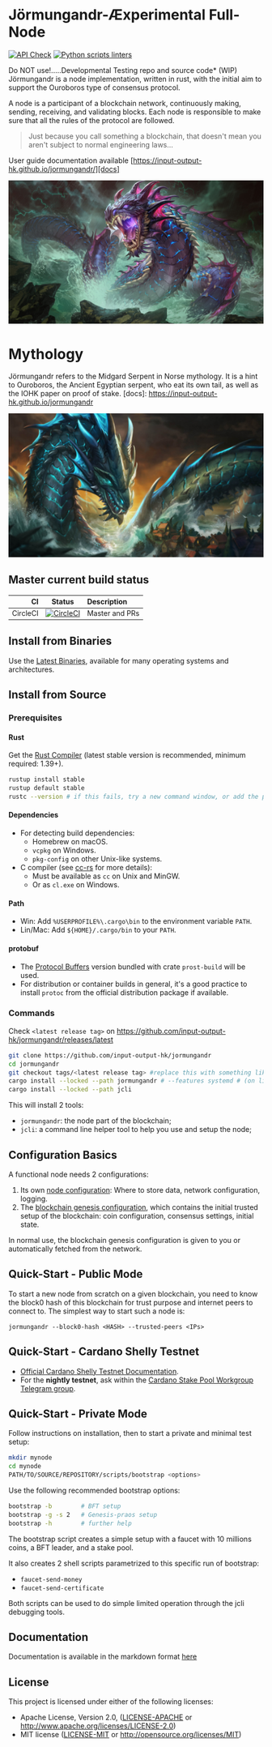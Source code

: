 #  Jörmungandr-Æxperimental Full-Node 
[![API Check](https://github.com/MitchellTesla/jormungandr-XEN/actions/workflows/api.yml/badge.svg)](https://github.com/MitchellTesla/jormungandr-XEN/actions/workflows/api.yml)
[![Python scripts linters](https://github.com/MitchellTesla/jormungandr-XEN/actions/workflows/python-scripts.yml/badge.svg)](https://github.com/MitchellTesla/jormungandr-XEN/actions/workflows/python-scripts.yml)

Do NOT use!.....Developmental Testing repo and source code* (WIP)
Jörmungandr is a node implementation, written in rust, with the initial aim to support the Ouroboros type of consensus protocol.

A node is a participant of a blockchain network, continuously making, sending, receiving, and validating blocks. Each node is responsible to make sure that all the rules of the protocol are followed.  

> Just because you call something a blockchain, that doesn't mean you aren't
> subject to normal engineering laws...
> 
User guide documentation available [https://input-output-hk.github.io/jormungandr/][docs]

<p align="center">
  <img src="jormungandr-XENsmite_4kwallpaper.png" alt="demo" />
</p>

# Mythology

Jörmungandr refers to the Midgard Serpent in Norse mythology. It is a hint to Ouroboros, the Ancient Egyptian serpent, who eat its own tail, as well as the IOHK paper on proof of stake.
[docs]: https://input-output-hk.github.io/jormungandr

<p align="center">
  <img src="Jormungandr-XEN.png" alt="demo" />
</p>


## Master current build status

| CI | Status | Description |
|---:|:------:|:------------|
| CircleCI | [![CircleCI](https://circleci.com/gh/input-output-hk/jormungandr/tree/master.svg?style=svg)](https://circleci.com/gh/input-output-hk/jormungandr/tree/master) | Master and PRs |

## Install from Binaries

Use the [Latest Binaries](https://github.com/input-output-hk/jormungandr/releases),
available for many operating systems and architectures.

## Install from Source

### Prerequisites

#### Rust

Get the [Rust Compiler](https://www.rust-lang.org/tools/install) (latest stable
version is recommended, minimum required: 1.39+).

```sh
rustup install stable
rustup default stable
rustc --version # if this fails, try a new command window, or add the path (see below)
```

#### Dependencies

* For detecting build dependencies:
  * Homebrew on macOS.
  * `vcpkg` on Windows.
  * `pkg-config` on other Unix-like systems.
* C compiler (see [cc-rs](https://github.com/alexcrichton/cc-rs) for more details):
  * Must be available as `cc` on Unix and MinGW.
  * Or as `cl.exe` on Windows.

#### Path

* Win: Add `%USERPROFILE%\.cargo\bin` to the  environment variable `PATH`.
* Lin/Mac: Add `${HOME}/.cargo/bin` to your `PATH`.

#### protobuf

* The [Protocol Buffers](https://developers.google.com/protocol-buffers) version
  bundled with crate `prost-build` will be used.
* For distribution or container builds in general, it's a good practice to
  install `protoc` from the official distribution package if available.

### Commands

Check `<latest release tag>` on
https://github.com/input-output-hk/jormungandr/releases/latest

```sh
git clone https://github.com/input-output-hk/jormungandr
cd jormungandr
git checkout tags/<latest release tag> #replace this with something like v1.2.3
cargo install --locked --path jormungandr # --features systemd # (on linux with systemd)
cargo install --locked --path jcli
```

This will install 2 tools:

* `jormungandr`: the node part of the blockchain;
* `jcli`: a command line helper tool to help you use and setup the node;

## Configuration Basics

A functional node needs 2 configurations:

1. Its own [node configuration](https://input-output-hk.github.io/jormungandr/configuration/introduction.html):
   Where to store data, network configuration, logging.
2. The [blockchain genesis configuration](https://input-output-hk.github.io/jormungandr/advanced/introduction.html),
   which contains the initial trusted setup of the blockchain: coin
   configuration, consensus settings, initial state.

In normal use, the blockchain genesis configuration is given to you or
automatically fetched from the network.

## Quick-Start - Public Mode

To start a new node from scratch on a given blockchain, you need to know the
block0 hash of this blockchain for trust purpose and internet peers to connect
to. The simplest way to start such a node is:

    jormungandr --block0-hash <HASH> --trusted-peers <IPs>

## Quick-Start - Cardano Shelly Testnet

* [Official Cardano Shelly Testnet Documentation](https://testnet.iohkdev.io/cardano/shelley/).
* For the **nightly testnet**, ask within the
  [Cardano Stake Pool Workgroup Telegram group](https://web.telegram.org/#/im?p=@CardanoStakePoolWorkgroup).

## Quick-Start - Private Mode

Follow instructions on installation, then to start a private and minimal test
setup:

```sh
mkdir mynode
cd mynode
PATH/TO/SOURCE/REPOSITORY/scripts/bootstrap <options>
```

Use the following recommended bootstrap options:

```sh
bootstrap -b        # BFT setup
bootstrap -g -s 2   # Genesis-praos setup
bootstrap -h        # further help
```

The bootstrap script creates a simple setup with a faucet with 10 millions
coins, a BFT leader, and a stake pool.

It also creates 2 shell scripts parametrized to this specific
run of bootstrap:

* `faucet-send-money`
* `faucet-send-certificate`

Both scripts can be used to do simple limited operation through the jcli
debugging tools.

## Documentation

Documentation is available in the markdown format [here](doc/SUMMARY.md)

## License

This project is licensed under either of the following licenses:

* Apache License, Version 2.0, ([LICENSE-APACHE](LICENSE-APACHE) or
  http://www.apache.org/licenses/LICENSE-2.0)
* MIT license ([LICENSE-MIT](LICENSE-MIT) or
  http://opensource.org/licenses/MIT)
